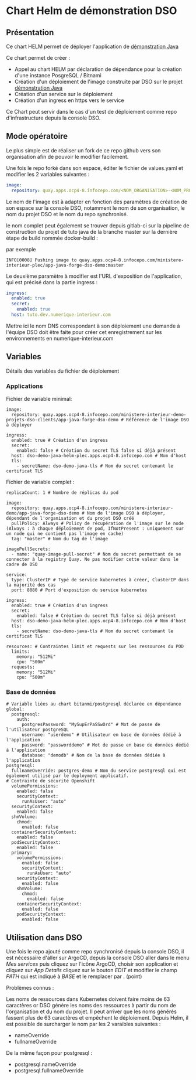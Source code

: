 # Chart Helm de démonstration DSO

## Présentation

Ce chart HELM permet de déployer l'application de [démonstration Java](https://github.com/dnum-mi/dso-tuto-java)

Ce chart permet de créer :
 - Appel au chart HELM par déclaration de dépendance pour la création d'une instance PosgreSQL / Bitnami
 - Création d'un déploiement de l'image construite par DSO sur le projet [démonstration Java](https://github.com/dnum-mi/dso-tuto-java)
 - Création d'un service sur le déploiement
 - Création d'un ingress en https vers le service

Ce Chart peut servir dans le cas d'un test de déploiement comme repo d'infrastructure depuis la console DSO.

## Mode opératoire

Le plus simple est de réaliser un fork de ce repo github vers son organisation afin de pouvoir le modifier facilement.

Une fois le repo forké dans son espace, éditer le fichier de values.yaml et modifier les 2 variables suivantes :

```yaml
image:
  repository: quay.apps.ocp4-8.infocepo.com/<NOM_ORGANISATION>-<NOM_PROJET>/<NOM_REPO>
```
Le nom de l'image est à adapter en fonction des paramètres de création de son espace sur la console DSO, notamment le nom de son organisation, le nom du projet DSO et le nom du repo synchronisé.

le nom complet peut également se trouver depuis gitlab-ci sur la pipeline de construction du projet de tuto java de la branche master sur la dernière étape de build  nommée docker-build :

par exemple 

```log
INFO[0008] Pushing image to quay.apps.ocp4-8.infocepo.com/ministere-interieur-plec/app-java-forge-dso-demo:master 
```

Le deuxième paramètre à modifier est l'URL d'exposition de l'application, qui est précisé dans la partie ingress :

```yaml
ingress:
  enabled: true
  secret:
    enabled: true
  host: tuto.dev.numerique-interieur.com
```

Mettre ici le nom DNS correspondant à son déploiement une demande à l'équipe DSO doit être faite pour créer cet enregistrement sur les environnements en numerique-interieur.com


## Variables
Détails des variables du fichier de déploiement
### Applications

Fichier de variable minimal:

```
image:
  repository: quay.apps.ocp4-8.infocepo.com/ministere-interieur-demo-projets-dso-clients/app-java-forge-dso-demo # Référence de l'image DSO à déployer

ingress:
  enabled: true # Création d'un ingress
  secret:
    enabled: false # Création du secret TLS false si déjà présent
  host: dso-demo-java-helm-plec.apps.ocp4-8.infocepo.com # Nom d'host
  tls:
    - secretName: dso-demo-java-tls # Nom du secret contenant le certificat TLS
``` 

Fichier de variable complet :
```
replicaCount: 1 # Nombre de réplicas du pod

image:
  repository: quay.apps.ocp4-8.infocepo.com/ministere-interieur-demo/app-java-forge-dso-demo # Nom de l'image DSO à déployer, dépendant de l'organisation et du projet DSO créé
  pullPolicy: Always # Policy de récupération de l'image sur le node (Always : à chaque déploiement de pod, IfNotPresent : uniquement sur un node qui ne contient pas l'image en cache)
  tag: "master" # Nom du tag de l'image

imagePullSecrets: 
  - name: "quay-image-pull-secret" # Nom du secret permettant de se connecter à la registry Quay. Ne pas modifier cette valeur dans le cadre de DSO

service:
  type: ClusterIP # Type de service kubernetes à créer, ClusterIP dans la majorité des cas
  port: 8080 # Port d'exposition du service kubernetes

ingress:
  enabled: true # Création d'un ingress
  secret:
    enabled: false # Création du secret TLS false si déjà présent
  host: dso-demo-java-helm-plec.apps.ocp4-8.infocepo.com # Nom d'host
  tls:
    - secretName: dso-demo-java-tls # Nom du secret contenant le certificat TLS

resources: # Contraintes limit et requests sur les ressources du POD
  limits:
    memory: "512Mi"
    cpu: "500m"  
  requests:
    memory: "512Mi"
    cpu: "500m"  

```

### Base de données
```
# Variable liées au chart bitanmi/postgresql déclarée en dépendance
global: 
  postgresql:
    auth:
      postgresPassword: "MySupErPaSSwOrd" # Mot de passe de l'utilisateur postgreSQL
      username: "userdemo" # Utilisateur en base de données dédié à l'application
      password: "passworddemo" # Mot de passe en base de données dédié à l'application
      database: "demodb" # Nom de la base de données dédiée à l'application
postgresql:
  fullnameOverride: postgres-demo # Nom du service postgresql qui est également utilisé par le deployment applicatif.
# Contrainte de sécurité Openshift
  volumePermissions:
    enabled: false
    securityContext:
      runAsUser: "auto"
  securityContext:
    enabled: false
  shmVolume:
    chmod:
      enabled: false
  containerSecurityContext:
    enabled: false
  podSecurityContext:
    enabled: false
  primary:
    volumePermissions:
      enabled: false
      securityContext:
        runAsUser: "auto"
    securityContext:
      enabled: false
    shmVolume:
      chmod:
        enabled: false
    containerSecurityContext:
      enabled: false
    podSecurityContext:
      enabled: false
```
## Utilisation dans DSO

Une fois le repo ajouté comme repo synchronisé depuis la console DSO, il est nécessaire d'aller sur ArgoCD, depuis la console DSO aller dans le menu *Mes services* puis cliquez sur l'icône ArgoCD, choisir son application et cliquez sur *App Details* cliquez sur le bouton *EDIT* et modifier le champ *PATH* qui est indiqué à *BASE* et le remplacer par . (point)

Problèmes connus :

Les noms de ressources dans Kubernetes doivent faire moins de 63 caractères or DSO génère les noms des ressources à partir du nom de l'organisation et du nom du projet. Il peut arriver que les noms générés fassent plus de 63 caractères et empêchent le déploiement. Depuis Helm, il est possible de surcharger le nom par les 2 varaibles suivantes :
  - nameOverride
  - fullnameOverride

De la même façon pour postgresql :
  - postgresql.nameOverride
  - postgresql.fullnameOverride